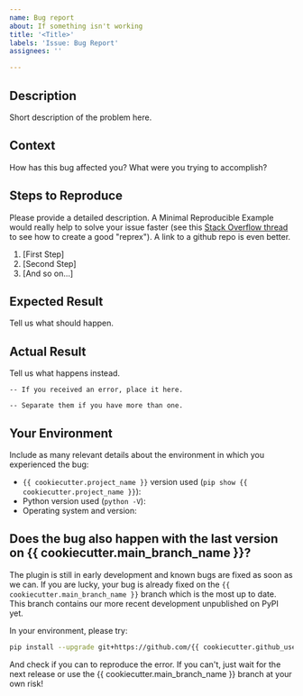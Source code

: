 ```yaml
---
name: Bug report
about: If something isn't working
title: '<Title>'
labels: 'Issue: Bug Report'
assignees: ''

---
```


## Description

Short description of the problem here.

## Context

How has this bug affected you? What were you trying to accomplish?

## Steps to Reproduce

Please provide a detailed description. A Minimal Reproducible Example would really help to solve your issue faster (see this [Stack Overflow thread](https://stackoverflow.com/help/minimal-reproducible-example) to see how to create a good "reprex"). A link to a github repo is even better.

1. [First Step]
2. [Second Step]
3. [And so on...]

## Expected Result

Tell us what should happen.

## Actual Result

Tell us what happens instead.

```
-- If you received an error, place it here.
```

```
-- Separate them if you have more than one.
```

## Your Environment

Include as many relevant details about the environment in which you experienced the bug:

* `{{ cookiecutter.project_name }}` version used (`pip show {{ cookiecutter.project_name }}`):
* Python version used (`python -V`):
* Operating system and version:

## Does the bug also happen with the last version on {{ cookiecutter.main_branch_name }}?

The plugin is still in early development and known bugs are fixed as soon as we can. If you are lucky, your bug is already fixed on the `{{ cookiecutter.main_branch_name }}` branch which is the most up to date. This branch contains our more recent development unpublished on PyPI yet.

In your environment, please try:

```bash
pip install --upgrade git+https://github.com/{{ cookiecutter.github_username }}/{{ cookiecutter.project_name }}
```

And check if you can to reproduce the error. If you can't, just wait for the next release or use the {{ cookiecutter.main_branch_name }} branch at your own risk!
